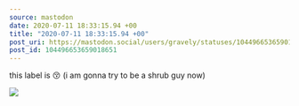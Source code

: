 ```yaml
---
source: mastodon
date: 2020-07-11 18:33:15.94 +00
title: "2020-07-11 18:33:15.94 +00"
post_uri: https://mastodon.social/users/gravely/statuses/104496653659018651
post_id: 104496653659018651
---
```

this label is 😚 (i am gonna try to be a shrub guy now)


![](/images/104496653622687468.jpg)

